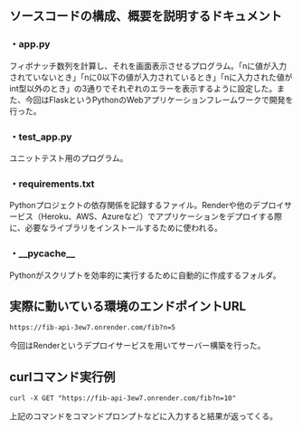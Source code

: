 ## ソースコードの構成、概要を説明するドキュメント

### ・app.py

フィボナッチ数列を計算し、それを画面表示させるプログラム。「nに値が入力されていないとき」「nに0以下の値が入力されているとき」「nに入力された値がint型以外のとき」の3通りでそれぞれのエラーを表示するように設定した。また、今回はFlaskというPythonのWebアプリケーションフレームワークで開発を行った。

### ・test_app.py

ユニットテスト用のプログラム。

### ・requirements.txt

Pythonプロジェクトの依存関係を記録するファイル。Renderや他のデプロイサービス（Heroku、AWS、Azureなど）でアプリケーションをデプロイする際に、必要なライブラリをインストールするために使われる。

### ・\_\_pycache\_\_

Pythonがスクリプトを効率的に実行するために自動的に作成するフォルダ。

## 実際に動いている環境のエンドポイントURL
```
https://fib-api-3ew7.onrender.com/fib?n=5
```
今回はRenderというデプロイサービスを用いてサーバー構築を行った。

## curlコマンド実行例
```
curl -X GET "https://fib-api-3ew7.onrender.com/fib?n=10"
```

上記のコマンドをコマンドプロンプトなどに入力すると結果が返ってくる。
